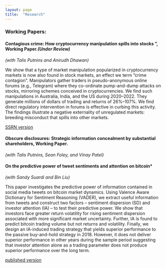 ```yaml
---
layout: page
title:  "Research"
---
```


### Working Papers:
#### Contagious crime: How cryptocurrency manipulation spills into stocks ”, Working Paper.*(Under Review)*
*(with Talis Putnins and Anirudh Dhawan)*

We show that a type of market manipulation popularized in cryptocurrency markets is now also found in stock markets, an effect we term “crime contagion”. Manipulators gather traders in pseudo-anonymous online forums (e.g., Telegram) where they co-ordinate pump-and-dump attacks on stocks, mirroring schemes conceived in cryptocurrencies. We find such manipulations in Australia, India, and the US during 2020–2022. They generate millions of dollars of trading and returns of 26%–107%. We find direct regulatory intervention in forums is effective in curbing this activity. The findings illustrate a negative externality of unregulated markets: breeding misconduct that spills into other markets.

<a href="https://papers.ssrn.com/sol3/papers.cfm?abstract_id=4506293">SSRN version</a>
#### Obscure disclosures: Strategic information concealment by substantial shareholders, Working Paper.
*(with Talis Putnins, Sean Foley, and Vinay Patel)*

#### On the predictive power of tweet sentiments and attention on bitcoin*
*(with Sandy Suardi and Bin Liu)* 

This paper investigates the predictive power of information contained in social media tweets on bitcoin market dynamics. Using Valence Aware Dictionary for Sentiment Reasoning (VADER), we extract useful information from tweets and construct two factors – sentiment dispersion (SD) and investor attention (IA) – to test their predictive power. We show that investors face greater return volatility for rising sentiment dispersion associated with more significant market uncertainty. Further, IA is found to predict bitcoin trading volume but not returns and volatility. Finally, we design an IA-induced trading strategy that yields superior performance to the passive buy-and-hold strategy in 2018. However, it does not deliver superior performance in other years during the sample period suggesting that investor attention alone as a trading parameter does not produce superior performance over the long term.

<a href="https://www.sciencedirect.com/science/article/pii/S1059056022000375">published version</a>


[jekyll-docs]: https://jekyllrb.com/docs/home
[jekyll-gh]:   https://github.com/jekyll/jekyll
[jekyll-talk]: https://talk.jekyllrb.com/
